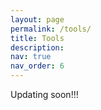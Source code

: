 ```yaml
---
layout: page
permalink: /tools/
title: Tools
description:
nav: true
nav_order: 6
---
```

Updating soon!!!
